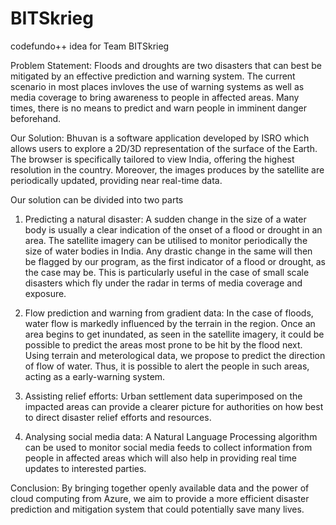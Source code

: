 # BITSkrieg
codefundo++ idea for Team BITSkrieg

Problem Statement:
Floods and droughts are two disasters that can best be mitigated by an effective prediction and warning system. 
The current scenario in most places invloves the use of warning systems as well as media coverage to bring awareness to people in affected areas.
Many times, there is no means to predict and warn people in imminent danger beforehand.

Our Solution:
Bhuvan is a software application developed by ISRO which allows users to explore a 2D/3D representation of the surface of the Earth. 
The browser is specifically tailored to view India, offering the highest resolution in the country. Moreover, the images
produces by the satellite are periodically updated, providing near real-time data. 

Our solution can be divided into two parts

1. Predicting a natural disaster:
A sudden change in the size of a water body is usually a clear indication of the onset of a flood or drought in an area. 
The satellite imagery can be utilised to monitor periodically the size of water bodies in India.
Any drastic change in the same will then be flagged by our program, as the first indicator of a flood or drought, as the case may be.
This is particularly useful in the case of small scale disasters which fly under the radar in terms of media coverage and exposure.

2. Flow prediction and warning from gradient data:
In the case of floods, water flow is markedly influenced by the terrain in the region.
Once an area begins to get inundated, as seen in the satellite imagery, it could be possible to predict the areas most prone to be hit by the flood next.
Using terrain and meterological data, we propose to predict the direction of flow of water.
Thus, it is possible to alert the people in such areas, acting as a early-warning system.

3. Assisting relief efforts:
Urban settlement data superimposed on the impacted areas can provide a clearer picture for authorities on how best to direct disaster relief efforts and resources.

4. Analysing social media data:
A Natural Language Processing algorithm can be used to monitor social media feeds to collect information from people in affected areas which will also help in providing real time updates to interested parties.


Conclusion:
By bringing together openly available data and the power of cloud computing from Azure, we aim to provide a more efficient disaster prediction and mitigation system that could potentially save many lives.

  
